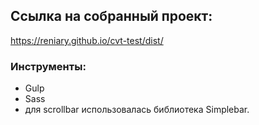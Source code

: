 ## Ссылка на собранный проект:
https://reniary.github.io/cvt-test/dist/

###  Инструменты:
- Gulp
- Sass
- для scrollbar использовалась библиотека Simplebar.
